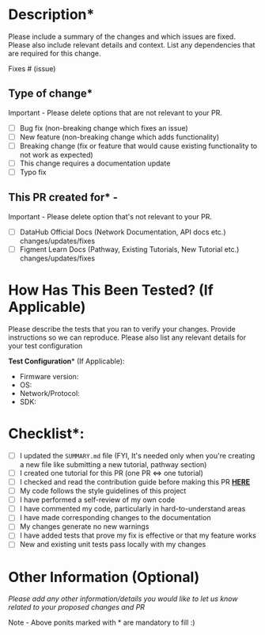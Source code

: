 # Description*

Please include a summary of the changes and which issues are fixed. Please also include relevant details and context. List any dependencies that are required for this change.

Fixes # (issue)

## Type of change*

Important - Please delete options that are not relevant to your PR.

- [ ] Bug fix (non-breaking change which fixes an issue)
- [ ] New feature (non-breaking change which adds functionality)
- [ ] Breaking change (fix or feature that would cause existing functionality to not work as expected)
- [ ] This change requires a documentation update
- [ ] Typo fix

## This PR created for* - 

Important - Please delete option that's not relevant to your PR.

- [ ] DataHub Official Docs (Network Documentation, API docs etc.) changes/updates/fixes
- [ ] Figment Learn Docs (Pathway, Existing Tutorials, New Tutorial etc.) changes/updates/fixes

# How Has This Been Tested? (If Applicable)

Please describe the tests that you ran to verify your changes. Provide instructions so we can reproduce. Please also list any relevant details for your test configuration

**Test Configuration*** (If Applicable):
* Firmware version:
* OS:
* Network/Protocol:
* SDK:

# Checklist*:

- [ ] I updated the `SUMMARY.md` file (FYI, It's needed only when you're creating a new file like submitting a new tutorial, pathway section)
- [ ] I created one tutorial for this PR (one PR <=> one tutorial)
- [ ] I checked and read the contribution guide before making this PR [**HERE**](https://docs.google.com/document/d/13LWLrWzZ34M0ldWGeDANcWxw9nEWk3AX3VwXRBIOs1M/edit)  
- [ ] My code follows the style guidelines of this project
- [ ] I have performed a self-review of my own code
- [ ] I have commented my code, particularly in hard-to-understand areas
- [ ] I have made corresponding changes to the documentation
- [ ] My changes generate no new warnings
- [ ] I have added tests that prove my fix is effective or that my feature works
- [ ] New and existing unit tests pass locally with my changes

# Other Information (Optional)
*Please add any other information/details you would like to let us know related to your proposed changes and PR*

Note - Above ponits marked with * are mandatory to fill :)
